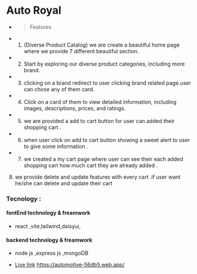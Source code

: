 # Auto Royal



- > Features

- 1. (Diverse Product Catalog) 
we are create a  beautiful home page where  we provide 7 different beautiful section.

- 2. Start by exploring our diverse product categories, including  more brand.

- 3. clicking on a brand redirect to user clicking  brand related page.user can chose any of them  card.

- 4. Click on a card  of them to view detailed information, including images, descriptions, prices, and  ratings.

- 5.  we are provided a add to cart button for user  can  added their shopping cart .

- 6. when user click on add to cart button showing a  sweet alert to user to give some information .

- 7. we created a my cart page where user can see their each added shopping cart how much cart they are already added .

 8. we provide  delete and update features  with every  cart .if user want he/she can delete and update their cart 



### Tecnology :

#### fontEnd technology & freamwork
- react ,vite,tailwind,daisyui,

#### backend technology & freamwork

- node js ,express js ,mongoDB 

- [Live link](https://automotive-56db5.web.app/) https://automotive-56db5.web.app/

